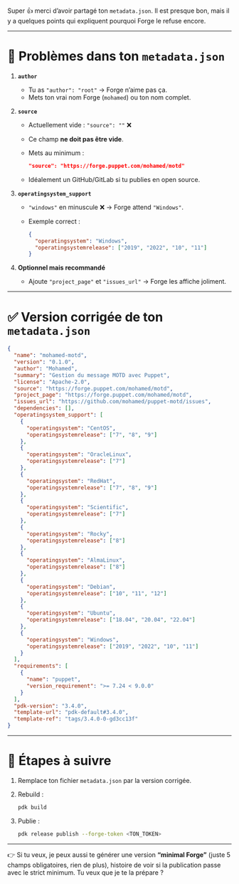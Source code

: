 Super 👍 merci d’avoir partagé ton `metadata.json`.
Il est presque bon, mais il y a quelques points qui expliquent pourquoi Forge le refuse encore.

---

# 🔎 Problèmes dans ton `metadata.json`

1. **`author`**

   * Tu as `"author": "root"` → Forge n’aime pas ça.
   * Mets ton vrai nom Forge (`mohamed`) ou ton nom complet.

2. **`source`**

   * Actuellement vide : `"source": ""` ❌
   * Ce champ **ne doit pas être vide**.
   * Mets au minimum :

     ```json
     "source": "https://forge.puppet.com/mohamed/motd"
     ```
   * Idéalement un GitHub/GitLab si tu publies en open source.

3. **`operatingsystem_support`**

   * `"windows"` en minuscule ❌ → Forge attend `"Windows"`.
   * Exemple correct :

     ```json
     {
       "operatingsystem": "Windows",
       "operatingsystemrelease": ["2019", "2022", "10", "11"]
     }
     ```

4. **Optionnel mais recommandé**

   * Ajoute `"project_page"` et `"issues_url"` → Forge les affiche joliment.

---

# ✅ Version corrigée de ton `metadata.json`

```json
{
  "name": "mohamed-motd",
  "version": "0.1.0",
  "author": "Mohamed",
  "summary": "Gestion du message MOTD avec Puppet",
  "license": "Apache-2.0",
  "source": "https://forge.puppet.com/mohamed/motd",
  "project_page": "https://forge.puppet.com/mohamed/motd",
  "issues_url": "https://github.com/mohamed/puppet-motd/issues",
  "dependencies": [],
  "operatingsystem_support": [
    {
      "operatingsystem": "CentOS",
      "operatingsystemrelease": ["7", "8", "9"]
    },
    {
      "operatingsystem": "OracleLinux",
      "operatingsystemrelease": ["7"]
    },
    {
      "operatingsystem": "RedHat",
      "operatingsystemrelease": ["7", "8", "9"]
    },
    {
      "operatingsystem": "Scientific",
      "operatingsystemrelease": ["7"]
    },
    {
      "operatingsystem": "Rocky",
      "operatingsystemrelease": ["8"]
    },
    {
      "operatingsystem": "AlmaLinux",
      "operatingsystemrelease": ["8"]
    },
    {
      "operatingsystem": "Debian",
      "operatingsystemrelease": ["10", "11", "12"]
    },
    {
      "operatingsystem": "Ubuntu",
      "operatingsystemrelease": ["18.04", "20.04", "22.04"]
    },
    {
      "operatingsystem": "Windows",
      "operatingsystemrelease": ["2019", "2022", "10", "11"]
    }
  ],
  "requirements": [
    {
      "name": "puppet",
      "version_requirement": ">= 7.24 < 9.0.0"
    }
  ],
  "pdk-version": "3.4.0",
  "template-url": "pdk-default#3.4.0",
  "template-ref": "tags/3.4.0-0-gd3cc13f"
}
```

---

# 🚀 Étapes à suivre

1. Remplace ton fichier `metadata.json` par la version corrigée.
2. Rebuild :

   ```bash
   pdk build
   ```
3. Publie :

   ```bash
   pdk release publish --forge-token <TON_TOKEN>
   ```

---

👉 Si tu veux, je peux aussi te générer une version **“minimal Forge”** (juste 5 champs obligatoires, rien de plus), histoire de voir si la publication passe avec le strict minimum. Tu veux que je te la prépare ?
